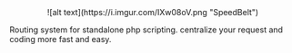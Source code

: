 
<div align="center">
![alt text](https://i.imgur.com/IXw08oV.png "SpeedBelt")
</div>


Routing system for standalone php scripting. centralize your request and coding more fast and easy.
